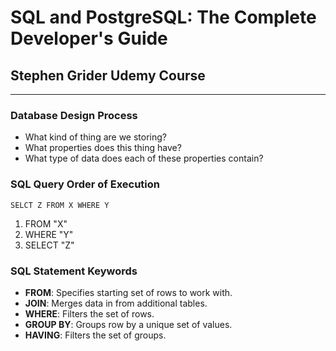 # SQL and PostgreSQL: The Complete Developer's Guide
## Stephen Grider Udemy Course
---
### Database Design Process

* What kind of thing are we storing?
* What properties does this thing have?
* What type of data does each of these properties contain?

### SQL Query Order of Execution

`SELCT Z FROM X WHERE Y`

1. FROM "X"
2. WHERE "Y"
3. SELECT "Z"

### SQL Statement Keywords
* **FROM**: Specifies starting set of rows to work with.
* **JOIN**: Merges data in from additional tables.
* **WHERE**: Filters the set of rows.
* **GROUP BY**: Groups row by a unique set of values.
* **HAVING**: Filters the set of groups.
